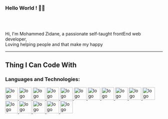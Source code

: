 ### Hello World ! 👋👨‍
<br />
<br />


Hi, I'm Mohammed Zidane, a passionate self-taught frontEnd web developer,
 <br/>Loving helping people and that make my happy


<!-- 
 - 🔭 **I’m currently gaining industrial experience**.   
- 🌱 **I’m currently learning Full Stack Development**.
- 👯 **I’m looking to collaborate on Web Development**.      
- 🤔 **I’m looking for help with Internships, Freelancing**.
-  🔭 **I’m currently learning Tailwind and vueJS**
-  ⚡ **Excited to create a Website**
-  **😄 I'm natively speak arabic and still learn english.** -->

<!-- 
> 🏘️ Available for Remote Freelance projects. -->

---

<!-- ## Find me in -->

<!-- Website
<a href="#" target="_blank">
    <img src="https://img.shields.io/badge/🌍 My Website -000?style=flat-square" alt="Email">
</a>
Gmail 
<a href="mailto:#" target="_blank">
    <img src="https://img.shields.io/badge/-Gmail-c14438?style=flat-square&logo=Gmail&logoColor=white" alt="Email">
</a>
 Linked in 
<a href="#" target="_blank">
    <img src="https://img.shields.io/badge/LinkedIn-%230077B5.svg?&style=flat-square&logo=linkedin&logoColor=white" alt="LinkedIn">
</a>
<!-- Dev.to 
<a href="#" target="_blank">
    <img src="https://img.shields.io/badge/Dev-%230A0A0A.svg?&style=flat-square&logo=DEV.to&logoColor=white" alt="DEV.to">
</a>
<!-- Twitter 
<a href="#" target="_blank">
    <img src="https://img.shields.io/badge/-Twitter-1ca0f1?style=flat-square&labelColor=1ca0f1&logo=twitter&logoColor=white" alt="Twitter">
</a>
<!-- Facebook 
<a href="#" target="_blank">
    <img src="https://img.shields.io/badge/-Facebook-1ca0f1?style=flat-square&labelColor=1ca0f1&logo=facebook&logoColor=white" alt="Facebook">
</a> 
-->

## Thing I Can Code With

### **Languages and Technologies:**
<p float="left">

 <a href="https://www.python.org/">
<img alt="logo" src="https://devstickers.com/assets/img/pro/p3jo.png" width="40">
 </a>
 <a href="https://en.wikipedia.org/wiki/HTML">
<img alt="logo" src="https://devstickers.com/assets/img/pro/iqm9.png" width="40">
 </a>
 <a href="https://en.wikipedia.org/wiki/CCS3">
<img alt="logo" src="https://devstickers.com/assets/img/pro/8pnd.png" width="40">
  </a>
 <a href="https://getbootstrap.com/">
<img alt="logo" src="https://miro.medium.com/max/320/0*_rAD9NgK7l6KSlNc.png" width="40">
  </a>
 <a href="https://tailwindcss.com/">
<img alt="logo" src="https://miro.medium.com/max/632/1*5QD8DKhOjRe-gcYjozlLNQ.png" width="40">
  </a>
 <a href="https://en.wikipedia.org/wiki/JavaScript">
<img alt="logo" src="https://devstickers.com/assets/img/pro/i4eg.png" width="40">
  </a>
 <a href="https://reactjs.org/">
<img alt="logo" src="https://devstickers.com/assets/img/pro/z392.png" width="40">
  </a>
  <a href="https://v3.vuejs.org/">
<img alt="logo" src="https://devstickers.com/assets/img/pro/tyq3.png" width="40">
  </a>
 <a href="https://nodejs.org/en/">
<img alt="logo" src="https://devstickers.com/assets/img/pro/iuw5.png" width="40">
  </a>
 <a href="https://dart.dev/">
<img alt="logo" src="https://devstickers.com/assets/img/pro/rvwm.png" width="40">
  </a>
  <a href="https://flutter.dev/">
<img alt="logo" src="https://miro.medium.com/max/1000/1*ilC2Aqp5sZd1wi0CopD1Hw.png" width="40">
  </a>
 <a href="https://git-scm.com/">
<img alt="logo" src="https://devstickers.com/assets/img/pro/apiv.png" width="40">
  </a>
 <a href="https://code.visualstudio.com/">
<img alt="logo" src="https://devstickers.com/assets/img/pro/saxu.png" width="40">
  </a>
<a href="https://www.adobe.com/products/photoshop.html">
<img alt="logo" src="https://devstickers.com/assets/img/pro/k176.png" width="40">
  </a>
 <a href="https://www.adobe.com/products/illustrator.html">
<img alt="logo" src="https://devstickers.com/assets/img/pro/y4b0.png" width="40">
  </a>
  <a href="https://www.adobe.com/products/xd.html">
<img alt="logo" src="https://upload.wikimedia.org/wikipedia/commons/c/c2/Adobe_XD_CC_icon.svg" width="40">
  </a>
</p>
